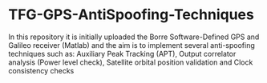 # TFG-GPS-AntiSpoofing-Techniques
In this repository it is initially uploaded the Borre Software-Defined GPS and Galileo receiver (Matlab) and the aim is to implement several anti-spoofing techniques such as: Auxiliary Peak Tracking (APT), Output correlator analysis (Power level check), Satellite orbital position validation and Clock consistency checks
